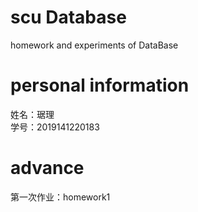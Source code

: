 # scu Database
homework and experiments of DataBase
# personal information
姓名：琚理  
学号：2019141220183
# advance
第一次作业：homework1
